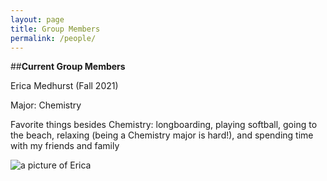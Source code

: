 ```yaml
---
layout: page
title: Group Members
permalink: /people/
---
```


##**Current Group Members**

Erica Medhurst (Fall 2021)

Major: Chemistry 

Favorite things besides Chemistry: longboarding, playing softball, going to the beach, relaxing (being a Chemistry major is hard!), and spending time with my friends and family

![a picture of Erica]({{site.baseurl}}/images/EMedhurst1.jpg)
